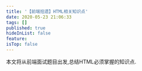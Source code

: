 ```yaml
---
title: '【前端拾遗】HTML相关知识点'
date: 2020-05-23 21:06:33
tags: []
published: true
hideInList: false
feature: 
isTop: false
---
```


本文将从前端面试题目出发,总结HTML必须掌握的知识点.
<!-- more -->

